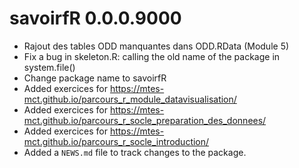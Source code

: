 # savoirfR 0.0.0.9000

* Rajout des tables ODD manquantes dans ODD.RData (Module 5)
* Fix a bug in skeleton.R: calling the old name of the package in system.file()
* Change package name to savoirfR
* Added exercices for https://mtes-mct.github.io/parcours_r_module_datavisualisation/
* Added exercices for https://mtes-mct.github.io/parcours_r_socle_preparation_des_donnees/
* Added exercices for https://mtes-mct.github.io/parcours_r_socle_introduction/
* Added a `NEWS.md` file to track changes to the package.

